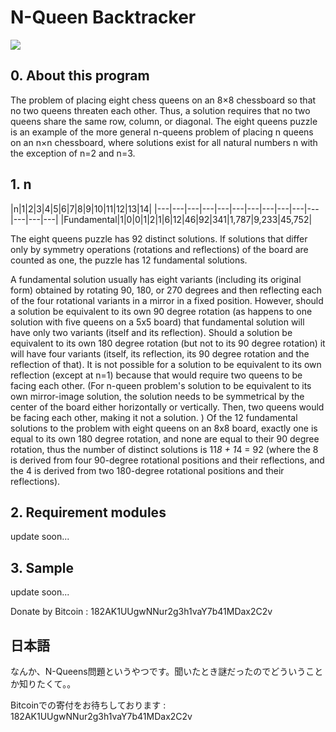 # N-Queen Backtracker

![](./images/btconv.tiff)

## 0. About this program

The problem of placing eight chess queens on an 8×8 chessboard so that no two queens threaten each other. Thus, a solution requires that no two queens share the same row, column, or diagonal. The eight queens puzzle is an example of the more general n-queens problem of placing n queens on an n×n chessboard, where solutions exist for all natural numbers n with the exception of n=2 and n=3.

## 1. n

|n|1|2|3|4|5|6|7|8|9|10|11|12|13|14|
|---|---|---|---|---|---|---|---|---|---|---|---|---|---|
|Fundamental|1|0|0|1|2|1|6|12|46|92|341|1,787|9,233|45,752|

The eight queens puzzle has 92 distinct solutions. If solutions that differ only by symmetry operations (rotations and reflections) of the board are counted as one, the puzzle has 12 fundamental solutions.

A fundamental solution usually has eight variants (including its original form) obtained by rotating 90, 180, or 270 degrees and then reflecting each of the four rotational variants in a mirror in a fixed position. However, should a solution be equivalent to its own 90 degree rotation (as happens to one solution with five queens on a 5x5 board) that fundamental solution will have only two variants (itself and its reflection). Should a solution be equivalent to its own 180 degree rotation (but not to its 90 degree rotation) it will have four variants (itself, its reflection, its 90 degree rotation and the reflection of that). It is not possible for a solution to be equivalent to its own reflection (except at n=1) because that would require two queens to be facing each other. (For n-queen problem's solution to be equivalent to its own mirror-image solution, the solution needs to be symmetrical by the center of the board either horizontally or vertically. Then, two queens would be facing each other, making it not a solution. ) Of the 12 fundamental solutions to the problem with eight queens on an 8x8 board, exactly one is equal to its own 180 degree rotation, and none are equal to their 90 degree rotation, thus the number of distinct solutions is 11*8 + 1*4 = 92 (where the 8 is derived from four 90-degree rotational positions and their reflections, and the 4 is derived from two 180-degree rotational positions and their reflections).

## 2. Requirement modules
update soon...

## 3. Sample
update soon...

Donate by Bitcoin : 182AK1UUgwNNur2g3h1vaY7b41MDax2C2v

## 日本語
なんか、N-Queens問題というやつです。聞いたとき謎だったのでどういうことか知りたくて。。

Bitcoinでの寄付をお待ちしております : 182AK1UUgwNNur2g3h1vaY7b41MDax2C2v
